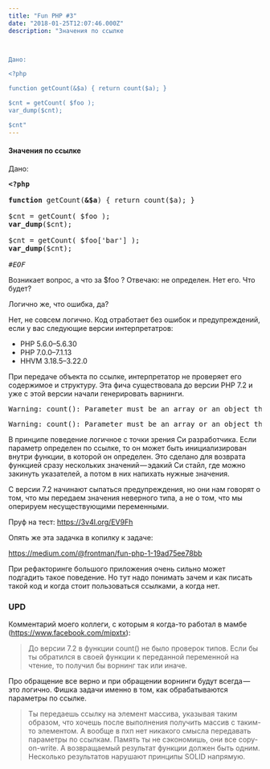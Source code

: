 ```yaml
---
title: "Fun PHP #3"
date: "2018-01-25T12:07:46.000Z"
description: "Значения по ссылке



Дано:

<?php

function getCount(&$a) { return count($a); }

$cnt = getCount( $foo );
var_dump($cnt);

$cnt"
---
```


<h4>Значения по ссылке</h4>

<p>Дано:</p>
<pre><strong>&lt;?php</strong><br><br><strong>function</strong> getCount(<strong>&amp;$a</strong>) { return count($a); }<br><br>$cnt = getCount( $foo );<br><strong>var_dump</strong>($cnt);<br><br>$cnt = getCount( $foo['bar'] );<br><strong>var_dump</strong>($cnt);<br><br><em>#EOF</em></pre>
<p>Возникает вопрос, а что за $foo ? Отвечаю: не определен. Нет его. Что будет?</p>
<p>Логично же, что ошибка, да?</p>
<p>Нет, не совсем логично. Код отработает без ошибок и предупреждений, если у вас следующие версии интерпретатров:</p>
<ul>
<li>PHP 5.6.0–5.6.30</li>
<li>PHP 7.0.0–7.1.13</li>
<li>HHVM 3.18.5–3.22.0</li>
</ul>
<p>При передаче объекта по ссылке, интерпретатор не проверяет его содержимое и структуру. Эта фича существовала до версии PHP 7.2 и уже с этой версии начали генерировать варнинги.</p>
<pre>Warning: count(): Parameter must be an array or an object that implements Countable in /in/EV9Fh on line 3 int(0)</pre>
<pre>Warning: count(): Parameter must be an array or an object that implements Countable in /in/EV9Fh on line 3 int(0)</pre>
<p>В принципе поведение логичное с точки зрения Си разработчика. Если параметр определен по ссылке, то он может быть инициализирован внутри функции, в которой он определен. Это сделано для возврата функцией сразу нескольких значений — эдакий Си стайл, где можно закинуть указателей, а потом в них напихать нужные значения.</p>
<p>С версии 7.2 начинают сыпаться предупреждения, но они нам говорят о том, что мы передаем значения неверного типа, а не о том, что мы оперируем несуществующими переменными.</p>
<p>Пруф на тест: <a href="https://3v4l.org/EV9Fh" target="_blank" rel="noopener noreferrer">https://3v4l.org/EV9Fh</a></p>
<p>Опять же эта задачка в копилку к задаче:</p>
<p><a href="https://medium.com/@frontman/fun-php-1-19ad75ee78bb">https://medium.com/@frontman/fun-php-1-19ad75ee78bb</a></p>
<p>При рефакторинге большого приложения очень сильно может подгадить такое поведение. Но тут надо понимать зачем и как писать такой код и когда стоит пользоваться ссылками, а когда нет.</p>
<h3>UPD</h3>
<p>Комментарий моего коллеги, с которым я когда-то работал в мамбе (<a href="https://www.facebook.com/mipxtx" target="_blank" rel="noopener noreferrer">https://www.facebook.com/mipxtx</a>):</p>
<blockquote><p>До версии 7.2 в функции count() не было проверок типов. Если бы ты обратился в своей функции к переданной переменной на чтение, то получил бы ворнинг так или иначе.</p></blockquote>
<p>Про обращение все верно и при обращении ворнинги будут всегда — это логично. Фишка задачи именно в том, как обрабатываются параметры по ссылке.</p>
<blockquote><p>Ты передаешь ссылку на элемент массива, указывая таким образом, что хочешь после выполнения получить массив с таким-то элементом. А вообще в пхп нет никакого смысла передавать параметры по ссылкам. Память ты не сэкономишь, они все copy-on-write. А возвращаемый результат функции должен быть одним. Несколько результатов нарушают принципы SOLID напрямую.</p></blockquote>




